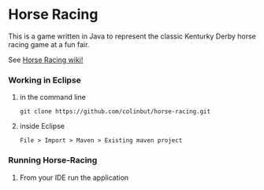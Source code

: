 # Horse Racing


This is a game written in Java to represent the classic Kenturky Derby horse racing game at a fun fair.

See [Horse Racing wiki!](https://github.com/colinbut/horse-racing/wiki)
 
 
### Working in Eclipse

1. in the command line

   ```Shell
   git clone https://github.com/colinbut/horse-racing.git
   ```
2. inside Eclipse

   ```
   File > Import > Maven > Existing maven project
   ```
   
   
### Running Horse-Racing

1. From your IDE run the application
